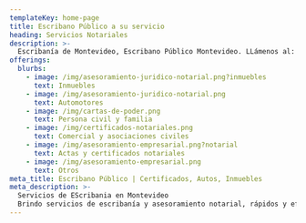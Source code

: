 ```yaml
---
templateKey: home-page
title: Escribano Público a su servicio
heading: Servicios Notariales
description: >-
  Escribanía de Montevideo, Escribano Público Montevideo. LLámenos al: 099-300-738. Escribinos a esclinaresmayer@gmail.com
offerings:
  blurbs:
    - image: /img/asesoramiento-juridico-notarial.png?inmuebles
      text: Inmuebles
    - image: /img/asesoramiento-juridico-notarial.png
      text: Automotores
    - image: /img/cartas-de-poder.png
      text: Persona civil y familia
    - image: /img/certificados-notariales.png
      text: Comercial y asociaciones civiles
    - image: /img/asesoramiento-empresarial.png?notarial
      text: Actas y certificados notariales
    - image: /img/asesoramiento-empresarial.png
      text: Otros
meta_title: Escribano Público | Certificados, Autos, Inmuebles
meta_description: >-
  Servicios de EScribania en Montevideo
  Brindo servicios de escribanía y asesoramiento notarial, rápidos y eficientes. Se puede pagar hasta en 12 cuotas sin recargo con OCA, VISA, MASTER, a través de Mercado Pago.
---
```


